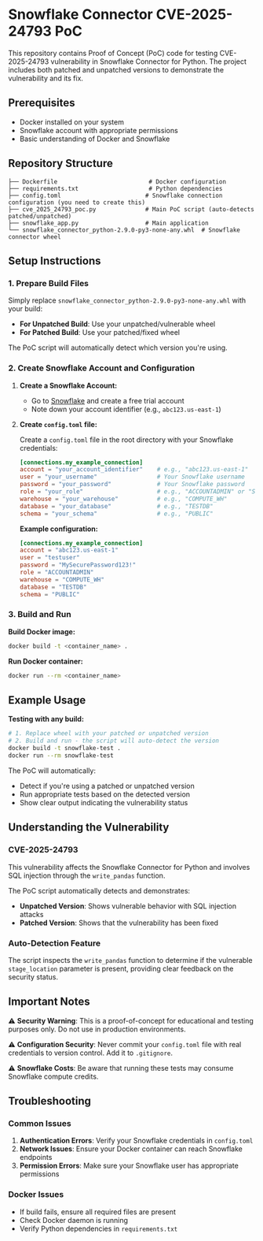 # Snowflake Connector CVE-2025-24793 PoC

This repository contains Proof of Concept (PoC) code for testing CVE-2025-24793 vulnerability in Snowflake Connector for Python. The project includes both patched and unpatched versions to demonstrate the vulnerability and its fix.

## Prerequisites

- Docker installed on your system
- Snowflake account with appropriate permissions
- Basic understanding of Docker and Snowflake

## Repository Structure

```
├── Dockerfile                          # Docker configuration
├── requirements.txt                    # Python dependencies
├── config.toml                        # Snowflake connection configuration (you need to create this)
├── cve_2025_24793_poc.py              # Main PoC script (auto-detects patched/unpatched)
├── snowflake_app.py                   # Main application
└── snowflake_connector_python-2.9.0-py3-none-any.whl  # Snowflake connector wheel
```

## Setup Instructions

### 1. Prepare Build Files

Simply replace `snowflake_connector_python-2.9.0-py3-none-any.whl` with your build:
- **For Unpatched Build**: Use your unpatched/vulnerable wheel
- **For Patched Build**: Use your patched/fixed wheel

The PoC script will automatically detect which version you're using.

### 2. Create Snowflake Account and Configuration

1. **Create a Snowflake Account:**
   - Go to [Snowflake](https://www.snowflake.com/) and create a free trial account
   - Note down your account identifier (e.g., `abc123.us-east-1`)

2. **Create `config.toml` file:**
   
   Create a `config.toml` file in the root directory with your Snowflake credentials:

   ```toml
   [connections.my_example_connection]
   account = "your_account_identifier"    # e.g., "abc123.us-east-1"
   user = "your_username"                 # Your Snowflake username
   password = "your_password"             # Your Snowflake password
   role = "your_role"                     # e.g., "ACCOUNTADMIN" or "SYSADMIN"
   warehouse = "your_warehouse"           # e.g., "COMPUTE_WH"
   database = "your_database"             # e.g., "TESTDB"
   schema = "your_schema"                 # e.g., "PUBLIC"
   ```

   **Example configuration:**
   ```toml
   [connections.my_example_connection]
   account = "abc123.us-east-1"
   user = "testuser"
   password = "MySecurePassword123!"
   role = "ACCOUNTADMIN"
   warehouse = "COMPUTE_WH"
   database = "TESTDB"
   schema = "PUBLIC"
   ```

### 3. Build and Run

**Build Docker image:**
```bash
docker build -t <container_name> .
```

**Run Docker container:**
```bash
docker run --rm <container_name>
```

## Example Usage

**Testing with any build:**
```bash
# 1. Replace wheel with your patched or unpatched version
# 2. Build and run - the script will auto-detect the version
docker build -t snowflake-test .
docker run --rm snowflake-test
```

The PoC will automatically:
- Detect if you're using a patched or unpatched version
- Run appropriate tests based on the detected version
- Show clear output indicating the vulnerability status

## Understanding the Vulnerability

### CVE-2025-24793
This vulnerability affects the Snowflake Connector for Python and involves SQL injection through the `write_pandas` function.

The PoC script automatically detects and demonstrates:
- **Unpatched Version**: Shows vulnerable behavior with SQL injection attacks
- **Patched Version**: Shows that the vulnerability has been fixed

### Auto-Detection Feature
The script inspects the `write_pandas` function to determine if the vulnerable `stage_location` parameter is present, providing clear feedback on the security status.

## Important Notes

⚠️ **Security Warning**: This is a proof-of-concept for educational and testing purposes only. Do not use in production environments.

⚠️ **Configuration Security**: Never commit your `config.toml` file with real credentials to version control. Add it to `.gitignore`.

⚠️ **Snowflake Costs**: Be aware that running these tests may consume Snowflake compute credits.

## Troubleshooting

### Common Issues

1. **Authentication Errors**: Verify your Snowflake credentials in `config.toml`
2. **Network Issues**: Ensure your Docker container can reach Snowflake endpoints
3. **Permission Errors**: Make sure your Snowflake user has appropriate permissions

### Docker Issues

- If build fails, ensure all required files are present
- Check Docker daemon is running
- Verify Python dependencies in `requirements.txt`

